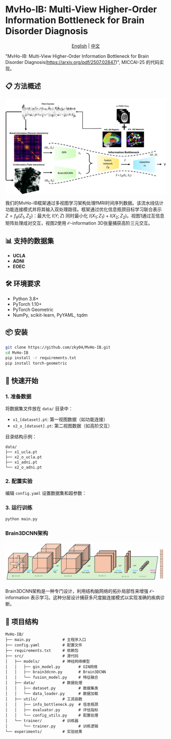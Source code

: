 # MvHo-IB: Multi-View Higher-Order Information Bottleneck for Brain Disorder Diagnosis

<div align="center">

[English](README.md) | [中文](README_ch.md)

</div>

"MvHo-IB: Multi-View Higher-Order Information Bottleneck for Brain Disorder Diagnosis(https://arxiv.org/pdf/2507.02847)", MICCAI-25 的代码实现。

## 📋 方法概述

![MvHo-IB Framework Overview](images/ovreview.png)

我们的MvHo-IB框架通过多视图学习架构处理fMRI时间序列数据。该流水线估计功能连接模式并将其输入双处理路径。框架通过优化信息瓶颈目标学习联合表示 $Z = f_{\theta}(Z_1, Z_2)$：最大化 $I(Y; Z)$ 同时最小化 $I(X_1; Z_1) + I(X_2; Z_2)$。视图1通过互信息矩阵处理成对交互，视图2使用 $\mathcal{O}$-information 3D张量捕获高阶三元交互。

## 📊 支持的数据集

- **UCLA**
- **ADNI**
- **EOEC**

## 🛠️ 环境要求

- Python 3.8+
- PyTorch 1.10+
- PyTorch Geometric
- NumPy, scikit-learn, PyYAML, tqdm

## 📦 安装

```bash
git clone https://github.com/zky04/MvHo-IB.git
cd MvHo-IB
pip install -r requirements.txt
pip install torch-geometric
```

## 🎯 快速开始

### 1. 准备数据
将数据集文件放在 `data/` 目录中：
- `x1_[dataset].pt`: 第一视图数据（如功能连接）
- `x2_o_[dataset].pt`: 第二视图数据（如高阶交互）

目录结构示例：
```
data/
├── x1_ucla.pt
├── x2_o_ucla.pt
├── x1_adni.pt
└── x2_o_adni.pt
```

### 2. 配置实验
编辑 `config.yaml` 设置数据集和超参数：

### 3. 运行训练
```bash
python main.py
```
### Brain3DCNN架构

![Brain3DCNN Architecture](images/3DBrainCNN.png)

Brain3DCNN架构是一种专门设计，利用结构脑网络的拓扑局部性来增强 $\mathcal{O}$-information 表示学习。这种分层设计捕获多尺度脑连接模式以实现准确的疾病诊断。

## 📁 项目结构

```
MvHo-IB/
├── main.py              # 主程序入口
├── config.yaml          # 配置文件
├── requirements.txt     # 依赖包
├── src/                 # 源代码
│   ├── models/          # 神经网络模型
│   │   ├── gin_model.py        # GIN网络
│   │   ├── brain3dcnn.py       # Brain3DCNN
│   │   └── fusion_model.py     # 特征融合
│   ├── data/            # 数据处理
│   │   ├── dataset.py          # 数据集类
│   │   └── data_loader.py      # 数据加载
│   ├── utils/           # 工具函数
│   │   ├── info_bottleneck.py  # 信息瓶颈
│   │   ├── evaluator.py        # 评估指标
│   │   └── config_utils.py     # 配置处理
│   └── trainer/         # 训练器
│       └── trainer.py          # 训练逻辑
└── experiments/         # 实验结果
```
